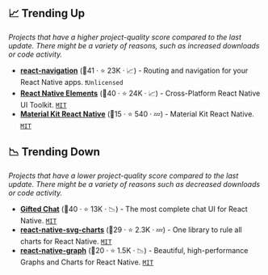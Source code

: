 ## 📈 Trending Up

_Projects that have a higher project-quality score compared to the last update. There might be a variety of reasons, such as increased downloads or code activity._

- <b><a href="https://github.com/react-navigation/react-navigation">react-navigation</a></b> (🥇41 ·  ⭐ 23K · 📈) - Routing and navigation for your React Native apps. <code>❗Unlicensed</code>
- <b><a href="https://github.com/react-native-elements/react-native-elements">React Native Elements</a></b> (🥇40 ·  ⭐ 24K · 📈) - Cross-Platform React Native UI Toolkit. <code><a href="http://bit.ly/34MBwT8">MIT</a></code>
- <b><a href="https://github.com/creativetimofficial/material-kit-react-native">Material Kit React Native</a></b> (🥇15 ·  ⭐ 540 · 💤) - Material Kit React Native. <code><a href="http://bit.ly/34MBwT8">MIT</a></code>

## 📉 Trending Down

_Projects that have a lower project-quality score compared to the last update. There might be a variety of reasons such as decreased downloads or code activity._

- <b><a href="https://github.com/FaridSafi/react-native-gifted-chat">Gifted Chat</a></b> (🥇40 ·  ⭐ 13K · 📉) - The most complete chat UI for React Native. <code><a href="http://bit.ly/34MBwT8">MIT</a></code>
- <b><a href="https://github.com/JesperLekland/react-native-svg-charts">react-native-svg-charts</a></b> (🥇29 ·  ⭐ 2.3K · 💤) - One library to rule all charts for React Native. <code><a href="http://bit.ly/34MBwT8">MIT</a></code>
- <b><a href="https://github.com/margelo/react-native-graph">react-native-graph</a></b> (🥉20 ·  ⭐ 1.5K · 📉) - Beautiful, high-performance Graphs and Charts for React Native. <code><a href="http://bit.ly/34MBwT8">MIT</a></code>

